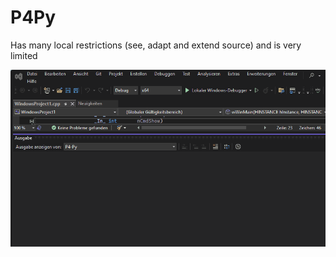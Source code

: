 # P4Py

Has many local restrictions (see, adapt and extend source) and is very limited  

![](P4Py.gif)

